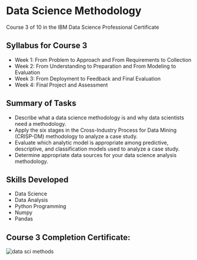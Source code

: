 # Data Science Methodology
Course 3 of 10 in the IBM Data Science Professional Certificate
## Syllabus for Course 3
- Week 1: From Problem to Approach and From Requirements to Collection
- Week 2: From Understanding to Preparation and From Modeling to Evaluation
- Week 3: From Deployment to Feedback and Final Evaluation
- Week 4: Final Project and Assessment
## Summary of Tasks
- Describe what a data science methodology is and why data scientists need a methodology.
- Apply the six stages in the Cross-Industry Process for Data Mining (CRISP-DM) methodology to analyze a case study.
- Evaluate which analytic model is appropriate among predictive, descriptive, and classification models used to analyze a case study.
- Determine appropriate data sources for your data science analysis methodology.
## Skills Developed
- Data Science
- Data Analysis
- Python Programming
- Numpy
- Pandas
## Course 3 Completion Certificate:
![data sci methods](https://github.com/KailaniBailey/IBM-Data-Science-Professional-Certificate/assets/158431578/e9e01dbd-0460-4d06-86dd-f95464465cd0)
